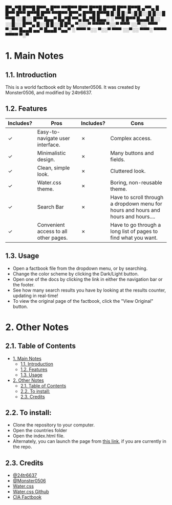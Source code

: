 █▀▄▀█ █▀▀█ █▀▀▄ █▀▀ ▀▀█▀▀ █▀▀ █▀▀█ █▀▀█ █▀▀ █▀▀█ ▄▀▀▄ █ █▀▀   █▀▀ █▀▀█ █▀▀ ▀▀█▀▀ █▀▀▄ █▀▀█ █▀▀█ █░█
█░▀░█ █░░█ █░░█ ▀▀█ ░░█░░ █▀▀ █▄▄▀ █▄▀█ ▀▀▄ █▄▀█ █▄▄░ ░ ▀▀█   █▀▀ █▄▄█ █░░ ░░█░░ █▀▀▄ █░░█ █░░█ █▀▄
▀░░░▀ ▀▀▀▀ ▀░░▀ ▀▀▀ ░░▀░░ ▀▀▀ ▀░▀▀ █▄▄█ ▄▄▀ █▄▄█ ▀▄▄▀ ░ ▀▀▀   ▀░░ ▀░░▀ ▀▀▀ ░░▀░░ ▀▀▀░ ▀▀▀▀ ▀▀▀▀ ▀░▀
# 1. Main Notes
## 1.1. Introduction
This is a world factbook edit by Monster0506.
It was created by Monster0506, and modified by 24tr6637.
## 1.2. Features
| Includes? 	    | Pros 	|  	          Includes?          | Cons 	|
|---	|---	|---	                    |---	|
|✓ 	 | Easy-to-navigate user interface.  |✗ 	| Complex access. 	|
|✓ 	 | Minimalistic design. 	         |✗ 	| Many buttons and fields. 	|
|✓ 	 | Clean, simple look. 	             |✗ 	| Cluttered look. 	|
|✓ 	 | Water.css theme.                	 |✗ 	| Boring, non-reusable theme. 	|
|✓ 	 | Search Bar 	                     |✗ 	| Have to scroll through a dropdown  menu for hours and hours and hours and hours.... 	|
|✓      | Convenient access to all other pages. |✗ | Have to go through a long list of pages to find what you want. 	|
## 1.3. Usage
- Open a factbook file from the dropdown menu, or by searching.
- Change the color scheme by clicking the Dark/Light button.
- Open one of the docs by clicking the link in either the navigation bar or the footer.
- See how many search results you have by looking at the results counter, updating in real-time!
- To view the original page of the factbook, click the "View Original" button.


# 2. Other Notes
## 2.1. Table of Contents
- [1. Main Notes](#1-main-notes)
  - [1.1. Introduction](#11-introduction)
  - [1.2. Features](#12-features)
  - [1.3. Usage](#13-usage)
- [2. Other Notes](#2-other-notes)
  - [2.1. Table of Contents](#21-table-of-contents)
  - [2.2. To install:](#22-to-install)
  - [2.3. Credits](#23-credits)
## 2.2. To install:
- Clone the repository to your computer.
- Open the countries folder
- Open the index.html file.
- Alternately, you can launch the page from [this link](countries/index.html), if you are currently in the repo. 
## 2.3. Credits
- [@24tr6637](https://github.com/24tr6637)
- [@Monster0506](https://github.com/Monster0506)
- [Water.css](https://watercss.kognise.dev)
- [Water.css Github](https://github.com/kognise/water.css)
- [CIA Factbook](https://www.cia.gov/the-world-factbook)